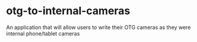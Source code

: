 # otg-to-internal-cameras
An application that will allow users to write their OTG cameras as they were internal phone/tablet cameras

